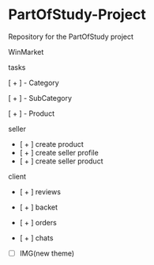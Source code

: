# PartOfStudy-Project
Repository for the PartOfStudy project

WinMarket

tasks

[ + ] - Category 

[ + ] - SubCategory

[ + ] - Product

seller

- [ + ] create product
- [ + ] create seller profile
- [ + ] create seller product



 client

- [ + ] reviews
- [ + ] backet

- [ + ] orders

- [ + ] chats

- [ ] IMG(new theme)

